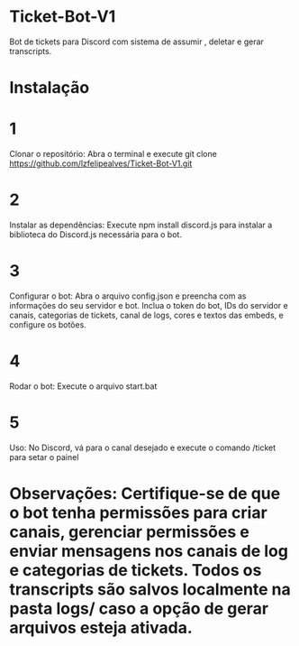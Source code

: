 # Ticket-Bot-V1
Bot de tickets para Discord com sistema de  assumir , deletar e gerar transcripts.

# Instalação

# 1
Clonar o repositório: Abra o terminal e execute git clone https://github.com/lzfelipealves/Ticket-Bot-V1.git

# 2
Instalar as dependências: Execute npm install discord.js para instalar a biblioteca do Discord.js necessária para o bot.

# 3

Configurar o bot: Abra o arquivo config.json e preencha com as informações do seu servidor e bot. Inclua o token do bot, IDs do servidor e canais, categorias de tickets, canal de logs, cores e textos das embeds, e configure os botões.

# 4
Rodar o bot: Execute o arquivo start.bat

# 5
Uso: No Discord, vá para o canal desejado e execute o comando /ticket para setar o painel

# Observações: Certifique-se de que o bot tenha permissões para criar canais, gerenciar permissões e enviar mensagens nos canais de log e categorias de tickets. Todos os transcripts são salvos localmente na pasta logs/ caso a opção de gerar arquivos esteja ativada.
